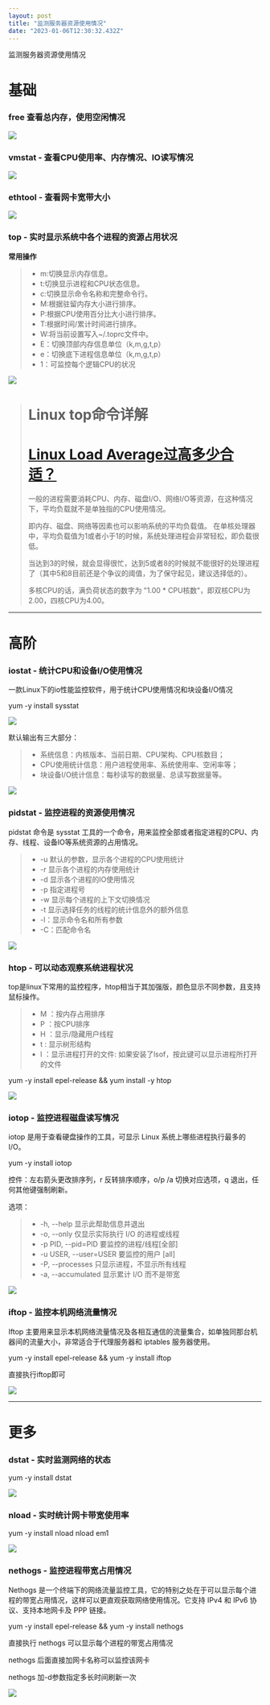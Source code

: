 ```yaml
---
layout: post
title: "监测服务器资源使用情况"
date: "2023-01-06T12:30:32.432Z"
---
```

监测服务器资源使用情况

基础
==

### free 查看总内存，使用空闲情况

![](https://xuelangyun.feishu.cn/space/api/box/stream/download/asynccode/?code=MmQ4MjA1M2ExZWZjYzRhZTU3ZjBiMTBlMTZlY2YxOTdfRjdXWllIeTd6OGVlZUhhZzVuN3NXRnNDbEl0dWh1T1hfVG9rZW46Ym94Y243S3duaFlwQkZMZ3VoUWliVThCRjJjXzE2NzMwMDc0NTc6MTY3MzAxMTA1N19WNA)

### vmstat - 查看CPU使用率、内存情况、IO读写情况

![](https://xuelangyun.feishu.cn/space/api/box/stream/download/asynccode/?code=YWE2Y2FlZDVmNGIzYjgzOWE2YzMwNTQ4Nzk0Nzc3YThfUE1iTG5BTnBCYWNVd1FtZ2xYRnRFeVBtaEZoRFA0MGpfVG9rZW46Ym94Y25FMDlIbWFqVzlsSGV1eDIzZzI2NzNnXzE2NzMwMDc0NTc6MTY3MzAxMTA1N19WNA)

### ethtool - 查看网卡宽带大小

![](https://xuelangyun.feishu.cn/space/api/box/stream/download/asynccode/?code=NWI1OWI5OTQ0ZjRkYmJiNzkxMGI4ZGIwNmM0ZjA0ZThfYjYwS1VsT0ZubGUwRTBMYXlkRXJvU1lQM0M0SG5meDZfVG9rZW46Ym94Y244eTRyd2FuaVFjYnZ0c0YxbmNXbWdiXzE2NzMwMDc0NTc6MTY3MzAxMTA1N19WNA)

### top - 实时显示系统中各个进程的资源占用状况

**常用操作**

> *   m:切换显示内存信息。
> *   t:切换显示进程和CPU状态信息。
> *   c:切换显示命令名称和完整命令行。
> *   M:根据驻留内存大小进行排序。
> *   P:根据CPU使用百分比大小进行排序。
> *   T:根据时间/累计时间进行排序。
> *   W:将当前设置写入~/.toprc文件中。
> *   E：切换顶部内存信息单位（k,m,g,t,p）
> *   e：切换底下进程信息单位（k,m,g,t,p）
> *   1：可监控每个逻辑CPU的状况

![](https://xuelangyun.feishu.cn/space/api/box/stream/download/asynccode/?code=MzJmYjYxYzUwZDljNzNjMTgwMzdhMGI1NTk2NDZhNTlfV0xQWnk1WTNkeVpodHI1Vmd0RlZvYWtjUDY4ZXZIMlJfVG9rZW46Ym94Y25SR1d5VHVGdVRXNmdxYjhid3NpdkdiXzE2NzMwMDc0NTc6MTY3MzAxMTA1N19WNA)

> Linux top命令详解
> =============
> 
> [Linux Load Average过高多少合适？](https://www.chenweiliang.com/cwl-1027.html)
> =======================================================================
> 
> 一般的进程需要消耗CPU、内存、磁盘I/O、网络I/O等资源，在这种情况下，平均负载就不是单独指的CPU使用情况。
> 
> 即内存、磁盘、网络等因素也可以影响系统的平均负载值。 在单核处理器中，平均负载值为1或者小于1的时候，系统处理进程会非常轻松，即负载很低。
> 
> 当达到3的时候，就会显得很忙，达到5或者8的时候就不能很好的处理进程了（其中5和8目前还是个争议的阈值，为了保守起见，建议选择低的）。
> 
> 多核CPU的话，满负荷状态的数字为 "1.00 \* CPU核数"，即双核CPU为2.00，四核CPU为4.00。

* * *

高阶
==

### iostat - 统计CPU和设备I/O使用情况

一款Linux下的io性能监控软件，用于统计CPU使用情况和块设备I/O情况

yum -y install sysstat

![](https://xuelangyun.feishu.cn/space/api/box/stream/download/asynccode/?code=MjAwNTYyOTYxYjQxMmU1NWZiYTJlZTQzYTlkMTI0N2FfbW1SMWlybGVIWHlXdVUxOU1meHVpbXhscnJMWmJBT3FfVG9rZW46Ym94Y25iYTVqSEhwZFVFNHF0M3VpRjNEMmtqXzE2NzMwMDc0NTc6MTY3MzAxMTA1N19WNA)

默认输出有三大部分：

> *   系统信息：内核版本、当前日期、CPU架构、CPU核数目；
> *   CPU使用统计信息：用户进程使用率、系统使用率、空闲率等；
> *   块设备I/O统计信息：每秒读写的数据量、总读写数据量等。

![](https://xuelangyun.feishu.cn/space/api/box/stream/download/asynccode/?code=OTkzMzNjYmI1MjYwMGM1OGMxZGQ0MmE3ZGIyZmE0ZjZfRU5vYlQ3V0cwcnFnenFuM09iYmp4TGtuc0drRndQR2NfVG9rZW46Ym94Y25KQVJqTWVyUU1lUGdzTmVZd3paRjZlXzE2NzMwMDc0NTc6MTY3MzAxMTA1N19WNA)

### pidstat - **监控进程的资源使用情况**

pidstat 命令是 sysstat 工具的一个命令，用来监控全部或者指定进程的CPU、内存、线程、设备IO等系统资源的占用情况。

> *   \-u 默认的参数，显示各个进程的CPU使用统计
> *   \-r 显示各个进程的内存使用统计
> *   \-d 显示各个进程的IO使用情况
> *   \-p 指定进程号
> *   \-w 显示每个进程的上下文切换情况
> *   \-t 显示选择任务的线程的统计信息外的额外信息
> *   \-l：显示命令名和所有参数
> *   \-C：匹配命令名

![](https://xuelangyun.feishu.cn/space/api/box/stream/download/asynccode/?code=Njg0MmUyMTk4MmQ5ZjMxZGMwNDY0YTM0YTIyOTJiOGFfU3p0S0lZcUhGa0pFSnVSOXFFenZKWnFsWTY3QnJkQmRfVG9rZW46Ym94Y253TmV6cldjUnp5dkhMZGc2eTV1SGRiXzE2NzMwMDc0NTc6MTY3MzAxMTA1N19WNA)

### htop - 可以动态观察系统进程状况

top是linux下常用的监控程序，htop相当于其加强版，颜色显示不同参数，且支持鼠标操作。

> *   M ：按内存占用排序
> *   P ：按CPU排序
> *   H ：显示/隐藏用户线程
> *   t : 显示树形结构
> *   l ：显示进程打开的文件: 如果安装了lsof，按此键可以显示进程所打开的文件

yum -y install epel-release && yum install -y htop

![](https://xuelangyun.feishu.cn/space/api/box/stream/download/asynccode/?code=NTBiNmZiNTJhNTYxMTgxYjljZDUwNDgyNjc2NGY5MzNfSGVzd3c5ZXhTWkNVRWt6dW1rTnpWazlSTzBXUlBtclVfVG9rZW46Ym94Y242aFBMRWU3cFh5YjJtRzc1ZEVEbHZnXzE2NzMwMDc0NTc6MTY3MzAxMTA1N19WNA)

### iotop - 监控进程磁盘读写情况

iotop 是用于查看硬盘操作的工具，可显示 Linux 系统上哪些进程执行最多的 I/O。

yum -y install iotop

控件：左右箭头更改排序列，r 反转排序顺序，o/p /a 切换对应选项，q 退出，任何其他键强制刷新。

选项：

> *   \-h, --help 显示此帮助信息并退出
> *   \-o, --only 仅显示实际执行 I/O 的进程或线程
> *   \-p PID, --pid=PID 要监控的进程/线程\[全部\]
> *   \-u USER, --user=USER 要监控的用户 \[all\]
> *   \-P, --processes 只显示进程，不显示所有线程
> *   \-a, --accumulated 显示累计 I/O 而不是带宽

![](https://xuelangyun.feishu.cn/space/api/box/stream/download/asynccode/?code=MDk0OTY5OWIyYTQ3NTczMDVjMTliY2RkMTgzODhkNzBfd1pTbTNTcXhIRTVBaFYwQ2pHNG9zQjBrem1Sdkx6bHhfVG9rZW46Ym94Y25rSGJxVjM1VDJ4ZWdVS0tYZVVaTUtnXzE2NzMwMDc0NTc6MTY3MzAxMTA1N19WNA)

### iftop - 监控本机网络流量情况

Iftop 主要用来显示本机网络流量情况及各相互通信的流量集合，如单独同那台机器间的流量大小，非常适合于代理服务器和 iptables 服务器使用。

yum -y install epel-release && yum -y install iftop

直接执行iftop即可

![](https://xuelangyun.feishu.cn/space/api/box/stream/download/asynccode/?code=ZjBiZjU3MjA5ZTljZjUyMjJmNWM0NmE1NGE0ZDRiYTBfQThaU3U2c0JKRHllVWpIR0dWdTdRZjN2U0ZjaVB1Z1JfVG9rZW46Ym94Y25kWkNEWUI2RmNUYTJxbDdRb1JldnhkXzE2NzMwMDc0NTc6MTY3MzAxMTA1N19WNA)

* * *

更多
==

### dstat - 实时监测网络的状态

yum -y install dstat

![](https://xuelangyun.feishu.cn/space/api/box/stream/download/asynccode/?code=MzY4NjQ4MDFkZWY1Nzk1YzNmZmIyZTQ4NjIyNWYwYjhfQTNSZ1NFQWJ3ZDZrU0pGVHM1MXdGU3VSV1FRNWkyZGJfVG9rZW46Ym94Y241VGFSYzA1Q1F5T0kzNm5yeXRRelZyXzE2NzMwMDc0NTc6MTY3MzAxMTA1N19WNA)

### nload - 实时统计网卡带宽使用率

yum -y install nload
nload em1

![](https://xuelangyun.feishu.cn/space/api/box/stream/download/asynccode/?code=ODc4YTg3NmI4MjMwYTBkMGFmYzU4NDFkZmI0MjQ1NmJfSXUzemVicUNpUTNzQmk0UWdUYmRUYzdZMmNrR2NiODFfVG9rZW46Ym94Y25HV3Qza2JBeWs1N1VVbDdLdlRrdUFnXzE2NzMwMDc0NTc6MTY3MzAxMTA1N19WNA)

### nethogs - 监控进程带宽占用情况

Nethogs 是一个终端下的网络流量监控工具，它的特别之处在于可以显示每个进程的带宽占用情况，这样可以更直观获取网络使用情况。它支持 IPv4 和 IPv6 协议、支持本地网卡及 PPP 链接。

yum -y install epel-release && yum -y install nethogs

直接执行 nethogs 可以显示每个进程的带宽占用情况

nethogs 后面直接加网卡名称可以监控该网卡

nethogs 加-d参数指定多长时间刷新一次

![](https://xuelangyun.feishu.cn/space/api/box/stream/download/asynccode/?code=Yzc3YWEzNDc5NmI3ODRmZWY2YzAyZmMxYjE1ODU1NGJfa2FmbDVucjcyQWhhSzBKQjRRNVhBTnRiU0hVUUw2TjlfVG9rZW46Ym94Y25WOTRZTzA0Y3htcDV0bXQ0SjhCbldkXzE2NzMwMDc0NTc6MTY3MzAxMTA1N19WNA)